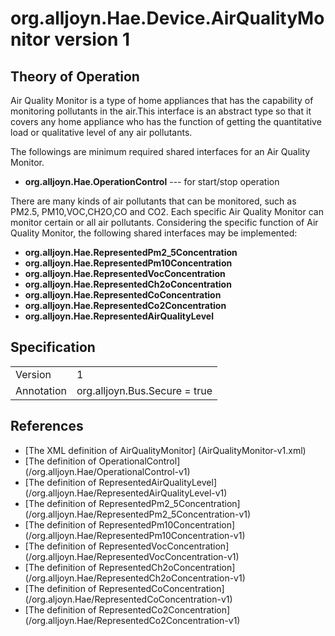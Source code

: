 # org.alljoyn.Hae.Device.AirQualityMonitor version 1

## Theory of Operation

Air Quality Monitor is a type of home appliances that has the capability of
monitoring pollutants in the air.This interface is an abstract type so that
it covers any home appliance who has the function of getting the quantitative
load or qualitative level of any air pollutants.

The followings are minimum required shared interfaces for an Air Quality 
Monitor.
  * **org.alljoyn.Hae.OperationControl** --- for start/stop operation

There are many kinds of air pollutants that can be monitored, such as PM2.5,
PM10,VOC,CH2O,CO and CO2. Each specific Air Quality Monitor can monitor
certain or all air pollutants.
Considering the specific function of Air Quality Monitor, the following shared
interfaces may be implemented:
  * **org.alljoyn.Hae.RepresentedPm2_5Concentration**
  * **org.alljoyn.Hae.RepresentedPm10Concentration**
  * **org.alljoyn.Hae.RepresentedVocConcentration**
  * **org.alljoyn.Hae.RepresentedCh2oConcentration**
  * **org.alljoyn.Hae.RepresentedCoConcentration**
  * **org.alljoyn.Hae.RepresentedCo2Concentration**
  * **org.alljoyn.Hae.RepresentedAirQualityLevel**

## Specification

|               |                                                       |
|---------------|-------------------------------------------------------|
| Version       | 1                                                     |
| Annotation    | org.alljoyn.Bus.Secure = true                         |

## References

  * [The XML definition of AirQualityMonitor]
    (AirQualityMonitor-v1.xml)
  * [The definition of OperationalControl]
    (/org.alljoyn.Hae/OperationalControl-v1)
  * [The definition of RepresentedAirQualityLevel]
    (/org.alljoyn.Hae/RepresentedAirQualityLevel-v1)
  * [The definition of RepresentedPm2_5Concentration]
    (/org.alljoyn.Hae/RepresentedPm2_5Concentration-v1)
  * [The definition of RepresentedPm10Concentration]
    (/org.alljoyn.Hae/RepresentedPm10Concentration-v1)
  * [The definition of RepresentedVocConcentration]
    (/org.alljoyn.Hae/RepresentedVocConcentration-v1)
  * [The definition of RepresentedCh2oConcentration]
    (/org.alljoyn.Hae/RepresentedCh2oConcentration-v1)
  * [The definition of RepresentedCoConcentration]
    (/org.aljoyn.Hae/RepresentedCoConcentration-v1)
  * [The definition of RepresentedCo2Concentration]
    (/org.alljoyn.Hae/RepresentedCo2Concentration-v1)
